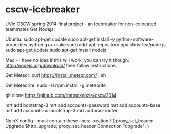 cscw-icebreaker
===============

UVic CSCW spring 2014 final project - an icebreaker for non-colocated teammates 
Get Nodejs:

Ubuntu:
sudo apt-get update
sudo apt-get install -y python-software-properties python g++ make
sudo add-apt-repository ppa:chris-lea/node.js
sudo apt-get update
sudo apt-get install nodejs


Mac - I have no idea if this will work, you can try it though: 
http://nodejs.org/download/
then follow instructions.

Get Meteor:
curl https://install.meteor.com/ | sh

Get Meteorite:
sudo -H npm install -g meteorite

git clone https://github.com/rmtmckenzie/cscw2014


mrt add bootstrap-3
mrt add accounts-password
mrt add accounts-base
mrt add accounts-ui-bootstrap-3
mrt add iron-router





NginX config - must contain these lines:
location / {
        proxy_set_header Upgrade $http_upgrade;
        proxy_set_header Connection "upgrade";
    }
